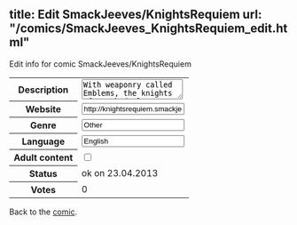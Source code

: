 title: Edit SmackJeeves/KnightsRequiem
url: "/comics/SmackJeeves_KnightsRequiem_edit.html"
---
Edit info for comic SmackJeeves/KnightsRequiem

<form name="comic" action="http://gaepostmail.appengine.com/comic" name="post">
<table class="comicinfo">
<tr>
<th>Description</th><td><textarea name="description">With weaponry called Emblems, the knights of NYX had always protected humanity from monsters of the night, the vampires. This is a story of a few new knights discovering just what it is like to become slayers</textarea></td>
</tr>
<tr>
<th>Website</th><td><input type="text" name="url" value="http://knightsrequiem.smackjeeves.com/comics/"/></td>
</tr>
<tr>
<th>Genre</th><td><input type="text" name="genre" value="Other"/></td>
</tr>
<tr>
<th>Language</th><td><input type="text" name="language" value="English"/></td>
</tr>
<tr>
<th>Adult content</th><td><input type="checkbox" name="adult" value="adult" /></td>
</tr>
<tr>
<th>Status</th><td>ok on 23.04.2013</td>
</tr>
<tr>
<th>Votes</th><td>0</div></td>
</tr>
</table>
</form>

Back to the [comic](/comics/SmackJeeves_KnightsRequiem.html).
